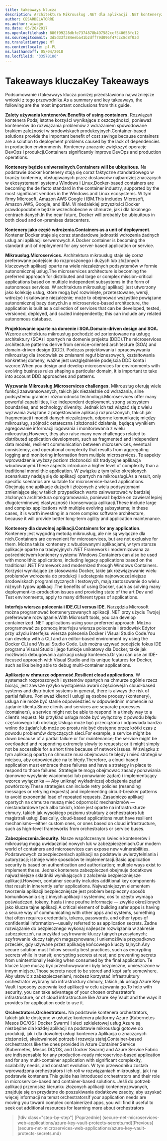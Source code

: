 ```yaml
---
title: takeaways klucza
description: Architektura Mikrousług .NET dla aplikacji .NET konteneryzowanych | takeaways klucza
author: CESARDELATORRE
ms.author: wiwagn
ms.date: 05/26/2017
ms.openlocfilehash: 880f99228dbfe7374878b497582ccf540658fc12
ms.sourcegitcommit: 3d5d33f384eeba41b2dff79d096f47ccc8d8f03d
ms.translationtype: MT
ms.contentlocale: pl-PL
ms.lasthandoff: 05/04/2018
ms.locfileid: "33578186"
---
```

# <a name="key-takeaways"></a><span data-ttu-id="913b8-103">Takeaways klucza</span><span class="sxs-lookup"><span data-stu-id="913b8-103">Key Takeaways</span></span>

<span data-ttu-id="913b8-104">Podsumowanie i takeaways klucza poniżej przedstawiono najważniejsze wnioski z tego przewodnika.</span><span class="sxs-lookup"><span data-stu-id="913b8-104">As a summary and key takeaways, the following are the most important conclusions from this guide.</span></span>

<span data-ttu-id="913b8-105">**Zalety używania kontenerów.**</span><span class="sxs-lookup"><span data-stu-id="913b8-105">**Benefits of using containers.**</span></span> <span data-ttu-id="913b8-106">Rozwiązań kontenera Podaj istotne korzyści wynikające z oszczędności, ponieważ kontenerów do rozwiązania problemów z wdrażaniem spowodowane brakiem zależności w środowiskach produkcyjnych.</span><span class="sxs-lookup"><span data-stu-id="913b8-106">Container-based solutions provide the important benefit of cost savings because containers are a solution to deployment problems caused by the lack of dependencies in production environments.</span></span> <span data-ttu-id="913b8-107">Kontenery znacznie zwiększyć operacje DevOps i produkcji.</span><span class="sxs-lookup"><span data-stu-id="913b8-107">Containers significantly improve DevOps and production operations.</span></span>

<span data-ttu-id="913b8-108">**Kontenery będzie uniwersalnych.**</span><span class="sxs-lookup"><span data-stu-id="913b8-108">**Containers will be ubiquitous.**</span></span> <span data-ttu-id="913b8-109">Na podstawie docker kontenery stają się coraz faktyczne standardowego w branży kontenera, obsługiwanych przez dostawców najbardziej znaczących w ekosystemami systemu Windows i Linux.</span><span class="sxs-lookup"><span data-stu-id="913b8-109">Docker-based containers are becoming the de facto standard in the container industry, supported by the most significant vendors in the Windows and Linux ecosystems.</span></span> <span data-ttu-id="913b8-110">W tym firmy Microsoft, Amazon AWS Google i IBM.</span><span class="sxs-lookup"><span data-stu-id="913b8-110">This includes Microsoft, Amazon AWS, Google, and IBM.</span></span> <span data-ttu-id="913b8-111">W niedalekiej przyszłości Docker prawdopodobnie będzie wszechobecne w chmurze, jak i dla lokalnego centrach danych.</span><span class="sxs-lookup"><span data-stu-id="913b8-111">In the near future, Docker will probably be ubiquitous in both cloud and on-premises datacenters.</span></span>

<span data-ttu-id="913b8-112">**Kontenery jako część wdrożenia.**</span><span class="sxs-lookup"><span data-stu-id="913b8-112">**Containers as a unit of deployment.**</span></span> <span data-ttu-id="913b8-113">Kontener Docker staje się coraz standardowe jednostki wdrożenia żadnych usług ani aplikacji serwerowych.</span><span class="sxs-lookup"><span data-stu-id="913b8-113">A Docker container is becoming the standard unit of deployment for any server-based application or service.</span></span>

<span data-ttu-id="913b8-114">**Mikrousług.**</span><span class="sxs-lookup"><span data-stu-id="913b8-114">**Microservices.**</span></span> <span data-ttu-id="913b8-115">Architektura mikrousług staje się coraz preferowane podejście do rozproszonego i dużych lub złożonych kluczowych aplikacji oparte na wiele niezależnych podsystemów w formie autonomicznej usług.</span><span class="sxs-lookup"><span data-stu-id="913b8-115">The microservices architecture is becoming the preferred approach for distributed and large or complex mission-critical applications based on multiple independent subsystems in the form of autonomous services.</span></span> <span data-ttu-id="913b8-116">W architektura mikrousługi aplikacji jest utworzony jako kolekcję usług, które mogą być rozwinięte, przetestowane, wersji, wdrożyć i skalowane niezależnie; może to obejmować wszystkie powiązane autonomicznej bazy danych.</span><span class="sxs-lookup"><span data-stu-id="913b8-116">In a microservice-based architecture, the application is built as a collection of services that can be developed, tested, versioned, deployed, and scaled independently; this can include any related autonomous database.</span></span>

<span data-ttu-id="913b8-117">**Projektowanie oparte na domenie i SOA.**</span><span class="sxs-lookup"><span data-stu-id="913b8-117">**Domain-driven design and SOA.**</span></span> <span data-ttu-id="913b8-118">Wzorce architektura mikrousług pochodzić od zorientowane na usługę architektury (SOA) i opartych na domenie projektu (DDD).</span><span class="sxs-lookup"><span data-stu-id="913b8-118">The microservices architecture patterns derive from service-oriented architecture (SOA) and domain-driven design (DDD).</span></span> <span data-ttu-id="913b8-119">Podczas projektowania i opracowywania mikrousług dla środowisk ze zmianami reguł biznesowych, kształtowania konkretnej domeny, ważne jest uwzględnienie podejścia DDD konta i wzorce.</span><span class="sxs-lookup"><span data-stu-id="913b8-119">When you design and develop microservices for environments with evolving business rules shaping a particular domain, it is important to take into account DDD approaches and patterns.</span></span>

<span data-ttu-id="913b8-120">**Wyzwania Mikrousług.**</span><span class="sxs-lookup"><span data-stu-id="913b8-120">**Microservices challenges.**</span></span> <span data-ttu-id="913b8-121">Mikrousług oferują wiele funkcji zaawansowanych, takich jak niezależnie od wdrażania, silne podsystemu granice i różnorodność technologii.</span><span class="sxs-lookup"><span data-stu-id="913b8-121">Microservices offer many powerful capabilities, like independent deployment, strong subsystem boundaries, and technology diversity.</span></span> <span data-ttu-id="913b8-122">Jednak ich też wiązać się z wielu wyzwania związane z projektowanie aplikacji rozproszonych, takich jak fragmentacji i modeli danych niezależnych, odporne komunikację między mikrousług, spójność ostateczna i złożoność działania, będącą wynikiem agregowanie informacji logowania i monitorowania z wielu mikrousług.</span><span class="sxs-lookup"><span data-stu-id="913b8-122">However, they also raise many new challenges related to distributed application development, such as fragmented and independent data models, resilient communication between microservices, eventual consistency, and operational complexity that results from aggregating logging and monitoring information from multiple microservices.</span></span> <span data-ttu-id="913b8-123">Te aspekty wprowadzenie wyższy poziom złożoności niż tradycyjne aplikacja wbudowanymi.</span><span class="sxs-lookup"><span data-stu-id="913b8-123">These aspects introduce a higher level of complexity than a traditional monolithic application.</span></span> <span data-ttu-id="913b8-124">W związku z tym tylko określonych scenariuszy nadają się do aplikacji opartych na mikrousługi.</span><span class="sxs-lookup"><span data-stu-id="913b8-124">As a result, only specific scenarios are suitable for microservice-based applications.</span></span> <span data-ttu-id="913b8-125">Obejmują one aplikacje dużych i złożonych z wielu podsystemami zmieniające się; w takich przypadkach warto zainwestować w bardziej złożonych architektura oprogramowania, ponieważ będzie on zawierał lepiej długoterminowej elastyczność i konserwacja aplikacji.</span><span class="sxs-lookup"><span data-stu-id="913b8-125">These include large and complex applications with multiple evolving subsystems; in these cases, it is worth investing in a more complex software architecture, because it will provide better long-term agility and application maintenance.</span></span>

<span data-ttu-id="913b8-126">**Kontenery dla dowolnej aplikacji.**</span><span class="sxs-lookup"><span data-stu-id="913b8-126">**Containers for any application.**</span></span> <span data-ttu-id="913b8-127">Kontenery jest wygodną metodą mikrousług, ale nie są wyłączne dla nich.</span><span class="sxs-lookup"><span data-stu-id="913b8-127">Containers are convenient for microservices, but are not exclusive for them.</span></span> <span data-ttu-id="913b8-128">Można także kontenery z wbudowanymi aplikacjami, w tym starsze aplikacje oparte na tradycyjnych .NET Framework i modernizowana za pośrednictwem kontenery systemu Windows.</span><span class="sxs-lookup"><span data-stu-id="913b8-128">Containers can also be used with monolithic applications, including legacy applications based on the traditional .NET Framework and modernized through Windows Containers.</span></span> <span data-ttu-id="913b8-129">Korzyści wynikające ze stosowania Docker, takie jak rozwiązywanie wielu problemów wdrożenia do produkcji i udostępnia najnowocześniejsze środowiskach programistycznych i testowych, mają zastosowanie do wielu różnych typów aplikacji.</span><span class="sxs-lookup"><span data-stu-id="913b8-129">The benefits of using Docker, such as solving many deployment-to-production issues and providing state of the art Dev and Test environments, apply to many different types of applications.</span></span>

<span data-ttu-id="913b8-130">**Interfejs wiersza polecenia i IDE.**</span><span class="sxs-lookup"><span data-stu-id="913b8-130">**CLI versus IDE.**</span></span> <span data-ttu-id="913b8-131">Narzędzia Microsoft można programować konteneryzowanych aplikacji .NET przy użyciu Twojej preferowane rozwiązanie.</span><span class="sxs-lookup"><span data-stu-id="913b8-131">With Microsoft tools, you can develop containerized .NET applications using your preferred approach.</span></span> <span data-ttu-id="913b8-132">Można programować za pomocą interfejsu wiersza polecenia i środowisk Edytor przy użyciu interfejsu wiersza polecenia Docker i Visual Studio Code.</span><span class="sxs-lookup"><span data-stu-id="913b8-132">You can develop with a CLI and an editor-based environment by using the Docker CLI and Visual Studio Code.</span></span> <span data-ttu-id="913b8-133">Lub można używać podejście fokus IDE programu Visual Studio i jego funkcje unikatowy dla Docker, takie jak możliwość debugowania aplikacji usługi kontenera.</span><span class="sxs-lookup"><span data-stu-id="913b8-133">Or you can use an IDE-focused approach with Visual Studio and its unique features for Docker, such as like being able to debug multi-container applications.</span></span>

<span data-ttu-id="913b8-134">**Aplikacje w chmurze odporność.**</span><span class="sxs-lookup"><span data-stu-id="913b8-134">**Resilient cloud applications.**</span></span> <span data-ttu-id="913b8-135">W systemach rozproszonych i systemów opartych na chmurze ogólnie rzecz biorąc, jest zawsze ryzyko wystąpienia awarii częściowej.</span><span class="sxs-lookup"><span data-stu-id="913b8-135">In cloud-based systems and distributed systems in general, there is always the risk of partial failure.</span></span> <span data-ttu-id="913b8-136">Ponieważ klienci i usługi są osobne procesy (kontenery), usługa nie może być stanie odpowiedzieć w odpowiednim momencie na żądanie klienta.</span><span class="sxs-lookup"><span data-stu-id="913b8-136">Since clients and services are separate processes (containers), a service might not be able to respond in a timely way to a client’s request.</span></span> <span data-ttu-id="913b8-137">Na przykład usługa może być wyłączony z powodu błędu częściowego lub obsługi; Usługa może być przeciążona i odpowiada bardzo wolno do żądań; lub może po prostu nie być dostępne przez krótki czas z powodu problemów dotyczących sieci.</span><span class="sxs-lookup"><span data-stu-id="913b8-137">For example, a service might be down because of a partial failure or for maintenance; the service might be overloaded and responding extremely slowly to requests; or it might simply not be accessible for a short time because of network issues.</span></span> <span data-ttu-id="913b8-138">W związku z tym aplikacją opartą na chmurze musi obejmować te błędy i mieć strategii w miejscu, aby odpowiedzieć na te błędy.</span><span class="sxs-lookup"><span data-stu-id="913b8-138">Therefore, a cloud-based application must embrace those failures and have a strategy in place to respond to those failures.</span></span> <span data-ttu-id="913b8-139">Strategie te mogą obejmować zasady ponawiania (ponowne wysyłanie wiadomości lub ponawianie żądań) i implementujący wzorce wyłącznika — Aby uniknąć wykładniczej obciążenia żądań powtórzony.</span><span class="sxs-lookup"><span data-stu-id="913b8-139">These strategies can include retry policies (resending messages or retrying requests) and implementing circuit-breaker patterns to avoid exponential load of repeated requests.</span></span> <span data-ttu-id="913b8-140">Zasadniczo aplikacji opartych na chmurze muszą mieć odporność mechanizmów — niestandardowe tych albo takich, które jest oparte na infrastrukturze chmury, takich jak wysokiego poziomu struktury z orchestrators lub magistrali usługi.</span><span class="sxs-lookup"><span data-stu-id="913b8-140">Basically, cloud-based applications must have resilient mechanisms—either custom ones, or ones based on cloud infrastructure, such as high-level frameworks from orchestrators or service buses.</span></span>

<span data-ttu-id="913b8-141">**Zabezpieczenia.**</span><span class="sxs-lookup"><span data-stu-id="913b8-141">**Security.**</span></span> <span data-ttu-id="913b8-142">Nasze współczesnym świecie kontenerów i mikrousług mogą uwidaczniać nowych luk w zabezpieczeniach.</span><span class="sxs-lookup"><span data-stu-id="913b8-142">Our modern world of containers and microservices can expose new vulnerabilities.</span></span> <span data-ttu-id="913b8-143">Podstawowych zabezpieczeniach aplikacji na podstawie uwierzytelniania i autoryzacji; istnieje wiele sposobów te implementacji.</span><span class="sxs-lookup"><span data-stu-id="913b8-143">Basic application security is based on authentication and authorization; multiple ways exist to implement these.</span></span> <span data-ttu-id="913b8-144">Jednak kontenera zabezpieczeń obejmuje dodatkowe najważniejsze składniki wynikających z założenia bezpieczniejsze aplikacji.</span><span class="sxs-lookup"><span data-stu-id="913b8-144">However, container security includes additional key components that result in inherently safer applications.</span></span> <span data-ttu-id="913b8-145">Najważniejszym elementem tworzenia aplikacji bezpieczniejsze jest problem bezpieczny sposób komunikowania się z innych aplikacji i systemów, coś to często wymaga poświadczeń, tokeny, hasła i inne poufne informacje — zwykle określonych jako klucze tajne aplikacji.</span><span class="sxs-lookup"><span data-stu-id="913b8-145">A critical element of building safer apps is having a secure way of communicating with other apps and systems, something that often requires credentials, tokens, passwords, and other types of confidential information—usually referred to as application secrets.</span></span> <span data-ttu-id="913b8-146">Żadne rozwiązanie do bezpiecznego wykonaj najlepsze rozwiązania w zakresie zabezpieczeń, na przykład szyfrowanie kluczy tajnych przesyłanych; szyfrowanie kluczy tajnych magazynowane; i uniemożliwia przypadkowo przeciek, gdy używane przez aplikację końcowego kluczy tajnych.</span><span class="sxs-lookup"><span data-stu-id="913b8-146">Any secure solution must follow security best practices, such as encrypting secrets while in transit; encrypting secrets at rest; and preventing secrets from unintentionally leaking when consumed by the final application.</span></span> <span data-ttu-id="913b8-147">Te klucze tajne muszą być przechowywane i były bezpieczne, umieszczone w innym miejscu.</span><span class="sxs-lookup"><span data-stu-id="913b8-147">Those secrets need to be stored and kept safe somewhere.</span></span> <span data-ttu-id="913b8-148">Aby ułatwić z zabezpieczeniami, możesz korzystać infrastruktury orchestrator wybrany lub infrastruktury chmury, takich jak usługi Azure Key Vault i sposoby zapewnia kod aplikacji w celu używania go.</span><span class="sxs-lookup"><span data-stu-id="913b8-148">To help with security, you can take advantage of your chosen orchestrator’s infrastructure, or of cloud infrastructure like Azure Key Vault and the ways it provides for application code to use it.</span></span>

<span data-ttu-id="913b8-149">**Orchestrators.**</span><span class="sxs-lookup"><span data-stu-id="913b8-149">**Orchestrators.**</span></span> <span data-ttu-id="913b8-150">Na podstawie kontenera orchestrators, takich jak te dostępne w usłudze kontenera platformy Azure (Kubernetes Mesos DC/OS i Docker Swarm) i sieci szkieletowej usług Azure są niezbędne dla każdej aplikacji na podstawie mikrousługi gotowe do produkcji, jak i dla dowolnej usługi kontenera Aplikacja o znaczących złożoności, skalowalność potrzeb i rozwoju stałej.</span><span class="sxs-lookup"><span data-stu-id="913b8-150">Container-based orchestrators like the ones provided in Azure Container Service (Kubernetes, Mesos DC/OS, and Docker Swarm) and Azure Service Fabric are indispensable for any production-ready microservice-based application and for any multi-container application with significant complexity, scalability needs, and constant evolution.</span></span> <span data-ttu-id="913b8-151">W tym przewodniku została wprowadzona orchestrators i ich roli w rozwiązaniach mikrousługi, jak i na podstawie kontenera.</span><span class="sxs-lookup"><span data-stu-id="913b8-151">This guide has introduced orchestrators and their role in microservice-based and container-based solutions.</span></span> <span data-ttu-id="913b8-152">Jeśli do potrzeb aplikacji przenosisz kierunku złożonych aplikacji konteneryzowanych, znajduje się on przydatne do poszukiwania dodatkowe zasoby, aby uzyskać więcej informacji na temat orchestrators</span><span class="sxs-lookup"><span data-stu-id="913b8-152">If your application needs are moving you toward complex containerized apps, you will find it useful to seek out additional resources for learning more about orchestrators</span></span>

>[!div class="step-by-step"]
<span data-ttu-id="913b8-153">[Poprzednie] (secure-net-microservices-web-applications/azure-key-vault-protects-secrets.md)</span><span class="sxs-lookup"><span data-stu-id="913b8-153">[Previous] (secure-net-microservices-web-applications/azure-key-vault-protects-secrets.md)</span></span>
